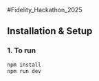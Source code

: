 #Fidelity_Hackathon_2025

## Installation & Setup

### 1. To run
```bash
npm install
npm run dev
```
